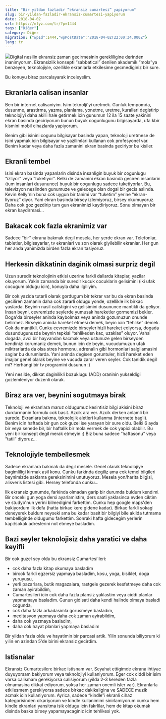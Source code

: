 ```yaml
---
title: "Bir yildan fazladir “ekransiz cumartesi” yapiyorum"
slug: bir-yildan-fazladir-ekransiz-cumartesi-yapiyorum
date: 2018-04-02
url: https://mfyz.com/tr/?p=1444
tags: ["Diğer"]
category: Diğer
migration: {"wpId":1444,"wpPostDate":"2018-04-02T22:00:34.000Z"}
lang: tr
---
```


![](/images/archive/tr/2018/04/no_screens_classic_round_sticker-r8b6167129588449f969019c8c377d9ae_v9waf_8byvr_324-300x300-150x150.jpg)Digital nesilin ekransiz zaman gecirmesinin gerekliligine derinden inanimyorum. Ekransizlik konsepti “sabbatical” denilen akademik “mola”ya benzeyen, teknolojiyle, ozellikle ekranlarla etkilesime gecmediginiz bir sure.

Bu konuyu biraz parcalayarak inceleyelim.

## Ekranlarla calisan insanlar

Ben bir internet calisaniyim. Isim teknolji'yi uretmek. Gunluk tempomda, dusunme, arastirma, yazma, planlama, yonetme, uretme, kurallari degistirip teknolojiyi daha akilli hale getirmek icin gunumun 12 ila 15 saate yakinini ekran basinda geciriyorum bunun buyuk cogunlugunu bilgisayarda, ufa kbir kismini mobil cihazlarda yapiyorum.

Benim gibi isinini cogunu bilgisayar basinda yapan, teknoloji uretmese de isini yapmak icin bilgisayar ve yazilimlari kullanan cok profesyonel var. Benim kadar veya daha fazla zamanini ekran basinda geciriyor bu kisiler.

## Ekranli tembel

Isini ekran basinda yapanlarin disinda insanligin buyuk bir cogunlugu “izliyor” veya “tuketiyor”. Belki de zamanini ekran basinda geciren insanlarin (tum insanlari dusununce) buyuk bir cogunlugu sadece tuketiyorlar. Bu, televizyon neslinden gunumuze ve gelecege olan dogal bir gecis aslinda. Kevin Kelly'nin buna cok uygun bir tanimi var “tuketim” yerine “ekran-liyoruz” diyor. Yani ekran basinda birsey izlemiyoruz, birsey okumuyoruz. Daha cok goz gezdirip tum gun ekranimizi kaydiriyoruz. Sonu olmayan bir ekran kaydirmasi...

## Bakacak cok fazla ekranimiz var

Sadece “bir” ekrana bakmak degil mesela, her yerde ekran var. Telefonlar, tabletler, bilgisayarlar, tv ekranlari ve son olarak giyilebilir ekranlar. Her gun her anda yanimizda birden fazla ekran tasiyoruz.

## Herkesin dikkatinin daginik olmasi surpriz degil

Uzun suredir teknolojinin etkisi uzerine farkli dallarda kitaplar, yazilar okuyorum. Yakin zamanda bir suredir kucuk cocuklarin gelisimini (iki ufak cocugum oldugu icin), konuyla daha ilgiliyim.

Bir cok yazida tutarli olarak gordugum bir tekrar var bu da ekran basinda geciliren zamanin daha cok zararli oldugu yonde, ozellikle ilk birkac yaslarda. Beyinin nasil calistigini ve gelisimini dusununce mantikli da geliyor. Insan beyni, cevremizde seylerde yumusak hareketler gormemizi bekler. Doga'da birseyler aninda kaybolmaz veya aninda gozumuzun onunde belirmez. Birseyin aninda hareket etmesi demek, beyin icin “tehlike” demek. Cok da mantikli. Cunku cevremizde birseyler hizli hareket ediyorsa, dogada dusundugunuzde beynin tepkisi “tehlikeden kac, uzaklas” oluyor. Vahsi dogada, avci bir hayvandan kacmak veya ustunuze gelen birseyden kendinizi korumaniz demek, bunun icin de beyin, vucudumuzun ufak miktrarlarda da olsa stres hormonu, adrenalin gibi hormonlari salgilamasini saglar bu durumlarda. Yani aninda degisen goruntuler, hizli hareket eden imajlar genel olarak beyine ve vucuda zarar veren seyler. Cok tanidik degil mi? Herhangi bir tv programini dusunun :)

Yeni nesilde, dikkat daginilikli bozuklugu (ADD) oraninin yukseldigi gozlemleniyor duzenli olarak.

## Biraz ara ver, beynini sogutmaya birak

Teknoloji ve ekranlara maruz oldugumuz kesintisiz bilgi akisini biraz durdurmanin formulu cok basit. Azcik ara ver. Azcik derken anlamli bir surede. Ekranlara bakma, teknolojik aletleri kullanma (internete bagli). Benim icin haftada bir gun cok guzel ise yarayan bir sure oldu. Belki 6 ayda bir veya senede bir, bir haftalik bir mola vermek de cok yapici olabilir. Bu yeni bir konsept degil merak etmeyin :) Biz buna sadece “haftasonu” veya “tatil” diyoruz...

## Teknolojiyle tembellesmek

Sadece ekranlara bakmak da degil mesele. Genel olarak teknolojiye bagimliligi kirmak asil konu. Cunku farkinda degiliz ama cok temel bilgileri beynimizde saklama gereksinimini unutuyoruz. Mesela yon/harita bilgisi, alisveris listesi gibi. Hersey telefonda cunku...

Ilk ekransiz gunumde, farkinda olmadan garip bir durumda buldum kendimi. Bir onceki gun yoga dersi ayarlamistim, ders saati yaklasinca evden ciktim ve studyo'nun yerini bilmedigimi farkettim. Cunku hep google maps'den bakiyordum ilk defa (hatta birkac kere gidene kadar). Birkac farkli sokagi deneyerek buldum neyseki ama bu kadar basit bir bilgiyi bile akilda tutmama tembelliginde oldugumu farkettim. Sonraki hafta gidecegim yerlerin kapi/sokak adreslerini not etmeye basladim.

## Bazi seyler teknolojisiz daha yaratici ve daha keyifli

Bir cok guzel sey oldu bu ekransiz Cumartesi'leri:

*   cok daha fazla kitap okumaya basladim
*   bircok farkli egzersiz yapmaya basladim, kosu, yoga, bisiklet, doga yuruyusu,
*   yerli pazarlara, butik magazalara, rastgele gezerek kesfetmeye daha cok zaman ayirabildim,
*   Cumartesileri icin cok daha fazla plansiz yaklastim veya ciddi planlar yapmamaya basladim. Gunun gidisati daha kendi halinde olmaya basladi cogunda,
*   cok daha fazla arkadasimla gorusmeye basladim,
*   meditasyon yapmaya daha cok zaman ayirabildim,
*   daha cok yazmaya basladim,
*   daha cok hayat planlari yapmaya basladim

Bir yildan fazla oldu ve hayatimin bir parcasi artik. Yilin sonunda biliyorum ki yilin en azindan 5'de birini ekransiz gecirdim.

## Istisnalar

Ekransiz Cumartesilere birkac istisnam var. Seyahat ettigimde ekrana ihtiyac duyuyorsam bakiyorum veya teknolojiyi kullaniyorum. Eger cok ciddi bir isim varsa calismam gerekiyorsa calisiyorum (yilda 2-3 kereden fazla olmamasina dikkat ediyorum, yoksa her zaman onemli isler var). Ekranlarla etkilesmem gerekiyorsa sadece birkac dakikaligina ve SADECE muzik acmak icin kullaniyorum. Ayrica, sadece “kindle”i ekranli cihaz kategorisinden cikariyorum ve kindle kullanimimi sinirlamiyorum cunku hem kindle ekranlari yansitma isik oldugu icin fakrlilar, hem de kitap okumak disinda baska birsey yapamayacaginiz icin tehlikesi yok.